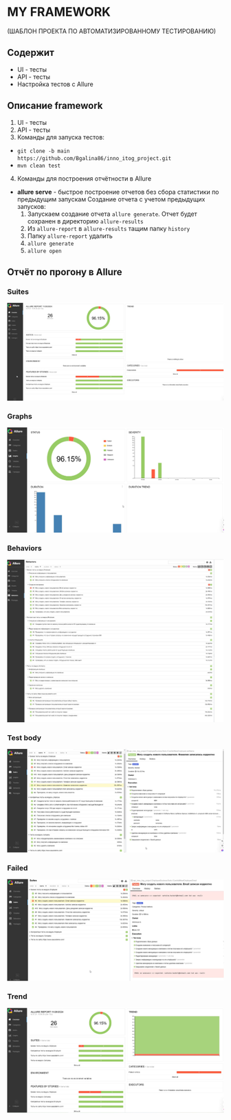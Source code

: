 # MY FRAMEWORK
(ШАБЛОН ПРОЕКТА ПО АВТОМАТИЗИРОВАННОМУ ТЕСТИРОВАНИЮ)

## Содержит
* UI - тесты
* API - тесты
* Настройка тестов с Allure

## Описание framework
1. UI - тесты
2. API - тесты
3. Команды для запуска тестов:
 - `git clone -b main https://github.com/Bgalina86/inno_itog_project.git`
 - `mvn clean test`

4. Команды для построения отчётности в Allure
 - **allure serve** - быстрое построение отчетов без сбора статистики по предыдущим запускам
Создание отчета с учетом предыдущих запусков:
   1. Запускаем создание отчета `allure generate`. Отчет будет сохранен в директорию `allure-results`
   2. Из `allure-report` в `allure-results` тащим папку `history`
   3. Папку `allure-report` удалить
   4. `allure generate`
   5. `allure open`
 
## Отчёт по прогону в Allure
### Suites

![Suites](./src/test/resources/img/Allure_report_Suites.jpg)

### Graphs
![Graphs](./src/test/resources/img/Allure_report_Graphs.jpg)

### Behaviors
![Behaviors](./src/test/resources/img/Allure_report_Behaviors.jpg)

### Test body
![Allure report Test body](./src/test/resources/img/Allure_report_Test_body.jpg)

### Failed
![Allure report Failed](./src/test/resources/img/Allure_report_Failed.jpg)

### Trend
![Allure report Trend](./src/test/resources/img/Allure_report_Trend.jpg)
